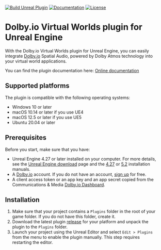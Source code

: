 [![Build Unreal Plugin](https://github.com/DolbyIO/comms-sdk-unreal/actions/workflows/build.yml/badge.svg)](https://github.com/DolbyIO/comms-sdk-unreal/actions/workflows/build.yml)
[![Documentation](https://github.com/DolbyIO/comms-sdk-unreal/actions/workflows/deploy-to-github-pages.yml/badge.svg)](https://github.com/DolbyIO/comms-sdk-unreal/actions/workflows/deploy-to-github-pages.yml)
[![License](https://img.shields.io/github/license/DolbyIO/comms-sdk-unreal)](LICENSE)

# Dolby.io Virtual Worlds plugin for Unreal Engine

With the Dolby.io Virtual Worlds plugin for Unreal Engine, you can easily integrate [Dolby.io](https://dolby.io) Spatial Audio, powered by Dolby Atmos technology into your virtual world applications.

You can find the plugin documentation here: [Online documentation](https://api-references.dolby.io/comms-sdk-unreal/)

## Supported platforms

The plugin is compatible with the following operating systems:
- Windows 10 or later
- macOS 10.14 or later if you use UE4
- macOS 12.5 or later if you use UE5
- Ubuntu 20.04 or later

## Prerequisites

Before you start, make sure that you have:
- Unreal Engine 4.27 or later installed on your computer. For more details, see the [Unreal Engine download](https://www.unrealengine.com/en-US/download) page and the [4.27](https://docs.unrealengine.com/4.27/en-US/Basics/InstallingUnrealEngine/) or [5.2](https://docs.unrealengine.com/5.2/en-US/installing-unreal-engine/) installation manuals.
- A [Dolby.io](https://dolby.io) account. If you do not have an account, [sign up](https://dolby.io/signup) for free.
- A client access token or an app key and an app secret copied from the Communications & Media [Dolby.io Dashboard](https://dashboard.dolby.io/).

## Installation

1. Make sure that your project contains a `Plugins` folder in the root of your game folder. If you do not have this folder, create it.
2. Download the latest plugin [release](https://github.com/DolbyIO/comms-sdk-unreal/releases) for your platform and unpack the plugin to the `Plugins` folder.
3. Launch your project using the Unreal Editor and select `Edit > Plugins` from the menu to enable the plugin manually. This step requires restarting the editor.
